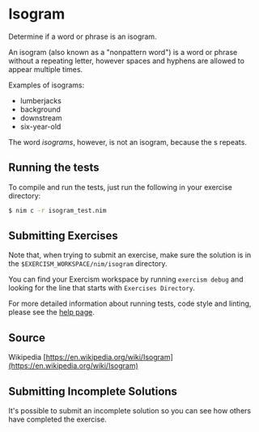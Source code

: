 # Isogram

Determine if a word or phrase is an isogram.

An isogram (also known as a "nonpattern word") is a word or phrase without a repeating letter, however spaces and hyphens are allowed to appear multiple times.

Examples of isograms:

- lumberjacks
- background
- downstream
- six-year-old

The word *isograms*, however, is not an isogram, because the s repeats.

## Running the tests

To compile and run the tests, just run the following in your exercise directory:
```bash
$ nim c -r isogram_test.nim
```

## Submitting Exercises

Note that, when trying to submit an exercise, make sure the solution is in the `$EXERCISM_WORKSPACE/nim/isogram` directory.

You can find your Exercism workspace by running `exercism debug` and looking for the line that starts with `Exercises Directory`.

For more detailed information about running tests, code style and linting,
please see the [help page](http://exercism.io/languages/nim).

## Source

Wikipedia [https://en.wikipedia.org/wiki/Isogram](https://en.wikipedia.org/wiki/Isogram)

## Submitting Incomplete Solutions

It's possible to submit an incomplete solution so you can see how others have completed the exercise.
